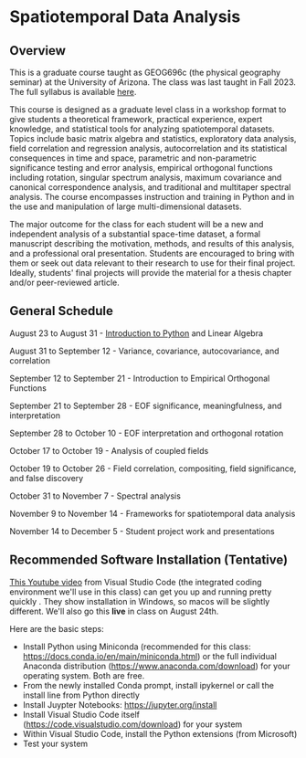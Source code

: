 # Spatiotemporal Data Analysis

## Overview
This is a graduate course taught as GEOG696c (the physical geography seminar) at the University of Arizona.  The class was last taught in Fall 2023.  The full syllabus is available [here](https://github.com/kanchukaitis/spatiotemporal_data_analysis/blob/c70773af70425a7ffa5c0f13320f57c5dafd5565/geog696c_syllabus.pdf).

This course is designed as a graduate level class in a workshop format to give students a theoretical framework, practical experience, expert knowledge, and statistical tools for analyzing spatiotemporal datasets. Topics include basic matrix algebra and statistics, exploratory data analysis, field correlation and regression analysis, autocorrelation and its statistical consequences in time and space, parametric and non-parametric significance testing and error analysis, empirical orthogonal functions including rotation, singular spectrum analysis, maximum covariance and canonical correspondence analysis, and traditional and multitaper spectral analysis.  The course encompasses instruction and training in Python and in the use and manipulation of large multi-dimensional datasets.

The major outcome for the class for each student will be a new and independent analysis of a substantial space-time dataset, a formal manuscript describing the motivation, methods, and results of this analysis, and a professional oral presentation.  Students are encouraged to bring with them or seek out data relevant to their research to use for their final project.  Ideally, students' final projects will provide the material for a thesis chapter and/or peer-reviewed article. 

## General Schedule

August 23 to August 31 - [Introduction to Python](https://github.com/kanchukaitis/spatiotemporal_data_analysis/tree/819d6db721c34aa39680e7ff4f72a57fe6611cb9/01_introduction_to_python) and Linear Algebra

August 31 to September 12 - Variance, covariance, autocovariance, and correlation

September 12 to September 21 - Introduction to Empirical Orthogonal Functions

September 21 to September 28 - EOF significance, meaningfulness, and interpretation

September 28 to October 10 - EOF interpretation and orthogonal rotation

October 17 to October 19 - Analysis of coupled fields

October 19 to October 26 - Field correlation, compositing, field significance, and false discovery

October 31 to November 7 - Spectral analysis 

November 9 to November 14 - Frameworks for spatiotemporal data analysis

November 14 to December 5 - Student project work and presentations

## Recommended Software Installation (Tentative)

[This Youtube video](https://www.youtube.com/watch?v=h1sAzPojKMg&ab_channel=VisualStudioCode) from Visual Studio Code (the integrated coding environment we'll use in this class) can get you up and running pretty quickly . They show installation in Windows, so macos will be slightly different.  We'll also go this **live** in class on August 24th. 

Here are the basic steps:
* Install Python using Miniconda (recommended for this class: https://docs.conda.io/en/main/miniconda.html) or the full individual Anaconda distribution (https://www.anaconda.com/download) for your operating system.  Both are free. 
* From the newly installed Conda prompt, install ipykernel or call the install line from Python directly
* Install Juypter Notebooks: https://jupyter.org/install
* Install Visual Studio Code itself (https://code.visualstudio.com/download) for your system
* Within Visual Studio Code, install the Python extensions (from Microsoft)
* Test your system 
